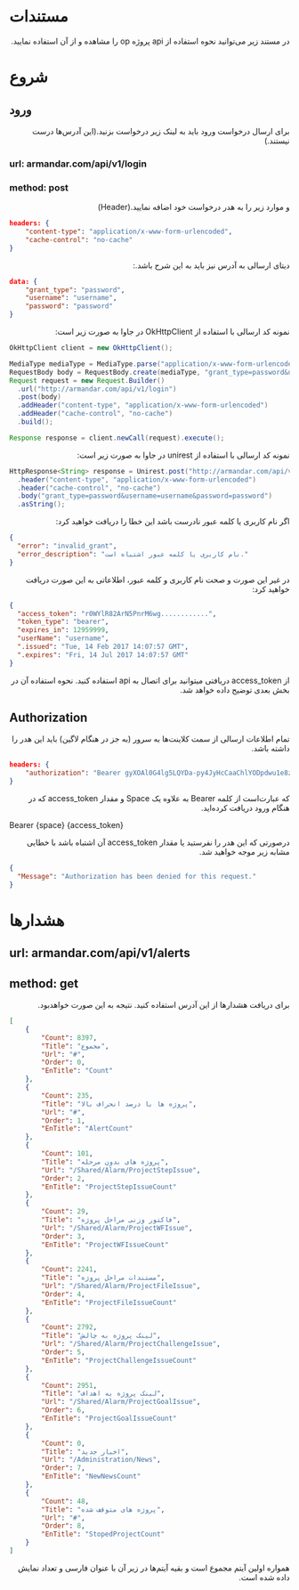 # مستندات
<div dir="rtl">
در مستند زیر می‌توانید نحوه استفاده از api پروژه op را مشاهده و از آن استفاده نمایید.
</div>

# شروع

## ورود

<div dir="rtl">
برای ارسال درخواست ورود باید به لینک زیر درخواست بزنید.(این آدرس‌ها درست نیستند.)
</div>

### url: armandar.com/api/v1/login

### method: post

<div dir="rtl">
و موارد زیر را به هدر  درخواست خود اضافه نمایید.(Header)
</div>

```json
headers: {
    "content-type": "application/x-www-form-urlencoded",
    "cache-control": "no-cache"
}
```

<div dir="rtl">
دیتای ارسالی به آدرس نیز باید به این شرح باشد.:
</div>

```json
data: {
    "grant_type": "password",
    "username": "username",
    "password": "password"
}
```

<div dir="rtl">
نمونه کد ارسالی با استفاده از OkHttpClient در جاوا به صورت زیر است:
</div>

```java
OkHttpClient client = new OkHttpClient();

MediaType mediaType = MediaType.parse("application/x-www-form-urlencoded");
RequestBody body = RequestBody.create(mediaType, "grant_type=password&username=username&password=password");
Request request = new Request.Builder()
  .url("http://armandar.com/api/v1/login")
  .post(body)
  .addHeader("content-type", "application/x-www-form-urlencoded")
  .addHeader("cache-control", "no-cache")
  .build();

Response response = client.newCall(request).execute();
```

<div dir="rtl">
نمونه کد ارسالی با استفاده از unirest در جاوا به صورت زیر است:
</div>

```java
HttpResponse<String> response = Unirest.post("http://armandar.com/api/v1/login")
  .header("content-type", "application/x-www-form-urlencoded")
  .header("cache-control", "no-cache")
  .body("grant_type=password&username=username&password=password")
  .asString();
```

<div dir="rtl">
اگر نام کاربری یا کلمه عبور نادرست باشد این خطا را دریافت خواهید کرد:
</div>

```json
{
  "error": "invalid_grant",
  "error_description": "نام کاربری یا کلمه عبور اشتباه است."
}
```

<div dir="rtl">
در غیر این صورت و صحت نام کاربری و کلمه عبور، اطلاعاتی به این صورت دریافت خواهید کرد:
</div>

```json
{
  "access_token": "r0WYlR82ArN5PnrM6wg............",
  "token_type": "bearer",
  "expires_in": 12959999,
  "userName": "username",
  ".issued": "Tue, 14 Feb 2017 14:07:57 GMT",
  ".expires": "Fri, 14 Jul 2017 14:07:57 GMT"
}
```


<div dir="rtl">
از access_token دریافتی میتوانید برای اتصال به api استفاده کنید. نحوه استفاده آن در بخش‌ بعدی توضیح داده خواهد شد.
</div>


## Authorization

<div dir="rtl">
تمام اطلاعات ارسالی از سمت کلاینت‌ها به سرور (به جز در هنگام لاگین) باید این هدر را داشته باشد.
</div>


```json
headers: {
    "authorization": "Bearer gyXOAl0G4lg5LQYDa-py4JyHcCaaChlYODpdwu1e8zKT05N...."
}
```


<div dir="rtl">
که عبارت‌است از کلمه Bearer  به علاوه یک Space و مقدار access_token که در هنگام ورود دریافت کرده‌اید.
</div>

Bearer {space} {access_token}


<div dir="rtl">
درصورتی که این هدر را نفرستید یا مقدار access_token آن اشتباه باشد با خطایی مشابه زیر موجه خواهید شد.
</div>

```json
{
  "Message": "Authorization has been denied for this request."
}
```



# هشدارها
## url: armandar.com/api/v1/alerts
## method: get


<div dir="rtl">
برای دریافت هشدارها از این آدرس استفاده کنید. نتیجه به این صورت خواهدبود.
</div>

```json
[
    {
        "Count": 8397,
        "Title": "مجموع",
        "Url": "#",
        "Order": 0,
        "EnTitle": "Count"
    },
    {
        "Count": 235,
        "Title": "پروژه ها با درصد انحراف بالا",
        "Url": "#",
        "Order": 1,
        "EnTitle": "AlertCount"
    },
    {
        "Count": 101,
        "Title": "پروژه های بدون مرحله",
        "Url": "/Shared/Alarm/ProjectStepIssue",
        "Order": 2,
        "EnTitle": "ProjectStepIssueCount"
    },
    {
        "Count": 29,
        "Title": "فاکتور وزنی مراحل پروژه",
        "Url": "/Shared/Alarm/ProjectWFIssue",
        "Order": 3,
        "EnTitle": "ProjectWFIssueCount"
    },
    {
        "Count": 2241,
        "Title": "مستندات مراحل پروژه",
        "Url": "/Shared/Alarm/ProjectFileIssue",
        "Order": 4,
        "EnTitle": "ProjectFileIssueCount"
    },
    {
        "Count": 2792,
        "Title": "لینک پروژه به چالش",
        "Url": "/Shared/Alarm/ProjectChallengeIssue",
        "Order": 5,
        "EnTitle": "ProjectChallengeIssueCount"
    },
    {
        "Count": 2951,
        "Title": "لینک پروژه به اهداف",
        "Url": "/Shared/Alarm/ProjectGoalIssue",
        "Order": 6,
        "EnTitle": "ProjectGoalIssueCount"
    },
    {
        "Count": 0,
        "Title": "اخبار جدید",
        "Url": "/Administration/News",
        "Order": 7,
        "EnTitle": "NewNewsCount"
    },
    {
        "Count": 48,
        "Title": "پروژه های متوقف شده",
        "Url": "#",
        "Order": 8,
        "EnTitle": "StopedProjectCount"
    }
]
```


<div dir="rtl">
همواره اولین آیتم مجموع است و بقیه آیتم‌ها در زیر آن با عنوان فارسی و تعداد  نمایش داده شده است.
</div>


<div dir="rtl">
</div>